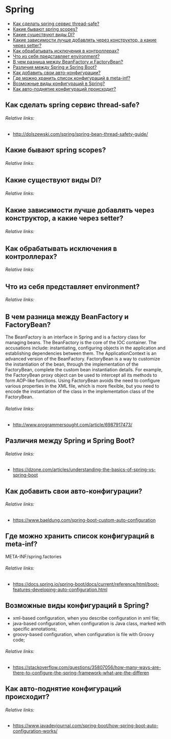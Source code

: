 # Spring
+ [Как сделать spring сервис thread-safe?](#как-сделать-spring-сервис-thread-safe)
+ [Какие бывают spring scopes?](#какие-бывают-spring-scopes)
+ [Какие существуют виды DI?](#какие-существуют-виды-di)
+ [Какие зависимости лучше добавлять через конструктор, а какие через setter?](#какие-зависимости-лучше-добавлять-через-конструктор-а-какие-через-setter)
+ [Как обрабатывать исключения в контроллерах?](#как-обрабатывать-исключения-в-контроллерах)
+ [Что из себя представляет environment?](#что-из-себя-представляет-environment)
+ [В чем разница между BeanFactory и FactoryBean?](#в-чем-разница-между-beanfactory-и-factorybean)
+ [Различия между Spring и Spring Boot?](#различия-между-spring-и-spring-boot)
+ [Как добавить свои авто-конфигурации?](#как-добавить-свои-авто-конфигурации)
+ [Где можно хранить список конфигураций в meta-inf?](#где-можно-хранить-список-конфигураций-в-meta-inf)
+ [Возможные виды конфигураций в Spring?](#возможные-виды-конфигураций-в-spring)
+ [Как авто-поднятие конфигураций происходит?](#как-авто-поднятие-конфигураций-происходит)

## Как сделать spring сервис thread-safe?
###### Relative links:
+ http://dolszewski.com/spring/spring-bean-thread-safety-guide/

## Какие бывают spring scopes?
###### Relative links:

## Какие существуют виды DI?
###### Relative links:

## Какие зависимости лучше добавлять через конструктор, а какие через setter?
###### Relative links:

## Как обрабатывать исключения в контроллерах?
###### Relative links:

## Что из себя представляет environment?
###### Relative links:

## В чем разница между BeanFactory и FactoryBean?
The BeanFactory is an interface in Spring and is a factory class for managing beans. The BeanFactory is the core of the IOC container. The accusations include: instantiating, configuring objects in the application and establishing dependencies between them. The ApplicationContext is an advanced version of the BeanFactory.
FactoryBean is a way to customize the instantiation of the bean, through the implementation of the FactoryBean, complete the custom bean instantiation details. For example, the FactoryBean proxy object can be used to intercept all its methods to form AOP-like functions. Using FactoryBean avoids the need to configure various properties in the XML file, which is more flexible, but you need to encode the instantiation of the class in the implementation class of the FactoryBean.
###### Relative links:
+ http://www.programmersought.com/article/6987917473/

## Различия между Spring и Spring Boot?
###### Relative links:
+ https://dzone.com/articles/understanding-the-basics-of-spring-vs-spring-boot

## Как добавить свои авто-конфигурации?
###### Relative links:
+ https://www.baeldung.com/spring-boot-custom-auto-configuration

## Где можно хранить список конфигураций в meta-inf?
META-INF/spring.factories
###### Relative links:
+ https://docs.spring.io/spring-boot/docs/current/reference/html/boot-features-developing-auto-configuration.html

## Возможные виды конфигураций в Spring?
+ xml-based configuration, when you describe configuration in xml file;
+ java-based configuration, when configuration is Java class, marked with specific annotations;
+ groovy-based configuration, when configuration is file with Groovy code;
###### Relative links:
+ https://stackoverflow.com/questions/35807056/how-many-ways-are-there-to-configure-the-spring-framework-what-are-the-differen

## Как авто-поднятие конфигураций происходит?
###### Relative links:
+ https://www.javadevjournal.com/spring-boot/how-spring-boot-auto-configuration-works/